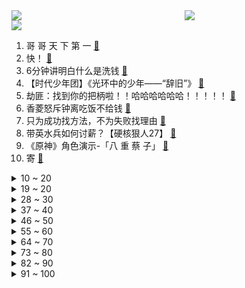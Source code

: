 <div >
	<a style="float:left;width:55%;" href = "https://github.com/anuraghazra/github-readme-stats">
	 <img src = "https://github-readme-stats.vercel.app/api?username=iuuuuuaena&theme=buefy&show_icons=true"/>
	</a>
	<a  style="float:right;width:45%" href = "https://github.com/anuraghazra/github-readme-stats">
	 <img  src="https://github-readme-stats.vercel.app/api/top-langs/?username=anuraghazra&layout=compact"/>
	</a>
	</div>

[![](https://img.shields.io/badge/jxd-@jxdgogogo.xyz-yellowgreen.svg)](https://www.jxdgogogo.xyz)<br>
1. 哥 哥 天 下 第 一 [:link:](//www.bilibili.com/video/BV1Au411R7Gw) <br>
2. 快！ [:link:](//www.bilibili.com/video/BV1Li4y127tD) <br>
3. 6分钟讲明白什么是洗钱 [:link:](//www.bilibili.com/video/BV1M34y1C71Z) <br>
4. 【时代少年团】《光环中的少年——“辞旧”》 [:link:](//www.bilibili.com/video/BV1wb4y1t7Yo) <br>
5. 劫匪：找到你的把柄啦！！哈哈哈哈哈哈！！！！！ [:link:](//www.bilibili.com/video/BV1W3411L7LS) <br>
6. 香菱怒斥钟离吃饭不给钱 [:link:](//www.bilibili.com/video/BV1Br4y167bX) <br>
7. 只为成功找方法，不为失败找理由 [:link:](//www.bilibili.com/video/BV1n341177qc) <br>
8. 带英水兵如何讨薪？【硬核狠人27】 [:link:](//www.bilibili.com/video/BV1qa411C7ni) <br>
9. 《原神》角色演示-「八 重 蔡 子」 [:link:](//www.bilibili.com/video/BV1X341177zi) <br>
10. 寄 [:link:](//www.bilibili.com/video/BV1YZ4y1R7Hb) <br>
<details>
<summary>10 ~ 20</summary>

11. 历时40天、200小时 我终于一命通关了造梦西游3！ [:link:](//www.bilibili.com/video/BV19r4y167pL) <br>
12. 记住八个规律，想字丑都难 [:link:](//www.bilibili.com/video/BV1CY411L7hN) <br>
13. 来给刨冰大爷拜个晚年 [:link:](//www.bilibili.com/video/BV1Pu411R7Tu) <br>
14. 游戏里的你，再强大也没我强大。 [:link:](//www.bilibili.com/video/BV1Y341177yQ) <br>
15. 挑战过年穿成这样去亲戚家，多久会被赶出来？《请勿模仿》 [:link:](//www.bilibili.com/video/BV1WS4y1r7tP) <br>
16. 这屑狐狸竟如此的甜美! [:link:](//www.bilibili.com/video/BV13q4y1t7V8) <br>
17. 从社牛到社死，只用了一秒钟… [:link:](//www.bilibili.com/video/BV1fa411y7eF) <br>
18. 《STAY》完整版来啦！真·经典重现！！！ [:link:](//www.bilibili.com/video/BV1Z44y1J7h7) <br>
19. 这该死的胜负欲 [:link:](//www.bilibili.com/video/BV1P34y1C7RB) <br>
</details>
<details>
<summary>19 ~ 20</summary>

20. 你是做什么工作的？【读评论】 [:link:](//www.bilibili.com/video/BV1fR4y1L78r) <br>
21. 1.6万人同时看我网恋是什么体验？【国际连线究极尬聊 网恋感言篇】 [:link:](//www.bilibili.com/video/BV1U44y1J71P) <br>
22. 破  冰  者  （孤勇者  冬季限定版) [:link:](//www.bilibili.com/video/BV1tr4y167nD) <br>
23. 女生看到美女的真实状况 [:link:](//www.bilibili.com/video/BV1sF411E7JE) <br>
24. 【花滑运动员千金】金牌！圆梦北京冬奥 [:link:](//www.bilibili.com/video/BV1B3411L7Y6) <br>
25. 疯了！好吃到疯了【会爆汁的鸡排】非常哇塞！ [:link:](//www.bilibili.com/video/BV1Wq4y1t7ke) <br>
26. 屑狐狸逼👴结婚 【原神动画/八重神子】 [:link:](//www.bilibili.com/video/BV1BZ4y1R7EQ) <br>
27. 一刀下去，全面实现冰墩墩自由！ [:link:](//www.bilibili.com/video/BV18T4y1D7dF) <br>
28. 【原神】三界路飨祭宝箱全收集（125宝箱） [:link:](//www.bilibili.com/video/BV1BT4y1X7XP) <br>
</details>
<details>
<summary>28 ~ 30</summary>

29. 【说唱】我去世了，然后... [:link:](//www.bilibili.com/video/BV1vq4y1t7YN) <br>
30. 【 逐 渐 离 谱 ！】 [:link:](//www.bilibili.com/video/BV1jR4y1L7DC) <br>
31. 《这 回 真 是 离 谱 了》 [:link:](//www.bilibili.com/video/BV18m4y1d7EM) <br>
32. 反霸凌机车联盟 [:link:](//www.bilibili.com/video/BV11a411k7Wo) <br>
33. 大爷问我从哪学的五子棋，我没敢告诉他 [:link:](//www.bilibili.com/video/BV1tr4y167ZA) <br>
34. 今日科普—对象生气了怎么办 [:link:](//www.bilibili.com/video/BV1RP4y1w7jr) <br>
35. 弟弟这创意多少有点超前了 [:link:](//www.bilibili.com/video/BV11u411Q7nj) <br>
36. 【明日方舟】我穷了，但我也悟了！ [:link:](//www.bilibili.com/video/BV1RP4y1F7tg) <br>
37. 离谱！假装在女友面前叹气流眼泪…她竟然不停亲我？ [:link:](//www.bilibili.com/video/BV1Zb4y147oV) <br>
</details>
<details>
<summary>37 ~ 40</summary>

38. 这个up疯了，他算出了海绵宝宝有多少个洞。。。 [:link:](//www.bilibili.com/video/BV1z341177ZQ) <br>
39. 【四月新番导视】辉夜骨王齐上阵！这季度我是一刻也待不下去了！ [:link:](//www.bilibili.com/video/BV1K44y1p7Vj) <br>
40. 片 名 为 寄 [:link:](//www.bilibili.com/video/BV1d44y1H7gP) <br>
41. 水货佛跳墙？榴莲酸菜鱼？现在网红店都这么野了？【还愿挑战ep08-三号仓库】 [:link:](//www.bilibili.com/video/BV1fS4y1r7CN) <br>
42. “Loser竟是我自己是吧” [:link:](//www.bilibili.com/video/BV1ZZ4y1R7H7) <br>
43. 广西颠覆认知的 10 大现象 [:link:](//www.bilibili.com/video/BV1Tm4y1o7Jo) <br>
44. 怎么可以吃兔兔？法国猎人vs麻辣兔丁 [:link:](//www.bilibili.com/video/BV1Rm4y1d7wU) <br>
45. “给我家猫看了，它说不信谣不传谣” [:link:](//www.bilibili.com/video/BV1G5411Z7eZ) <br>
46. 东北冬天的流动盒饭 [:link:](//www.bilibili.com/video/BV1cu411R7To) <br>
</details>
<details>
<summary>46 ~ 50</summary>

47. 拿了冠军却一个人抱着小熊孤零零的坐着，她这几句话，够我粉她一辈子了！！！ [:link:](//www.bilibili.com/video/BV1Ju411X72A) <br>
48. 《明日方舟》危机合约新赛季「寻昼行动」宣传PV [:link:](//www.bilibili.com/video/BV1fF41177fP) <br>
49. 玩这个要先学会“听话”，再练习“认怂”！ [:link:](//www.bilibili.com/video/BV1VF411E7qK) <br>
50. 给陌生人写一句鼓励的话吧！也许可以让他温暖一整天 [:link:](//www.bilibili.com/video/BV1xb4y1476Z) <br>
51. 【原神】八重神子圣遗物套装选择：伤害期望对比，柱状图汇总八百多行数据计算 [:link:](//www.bilibili.com/video/BV17Y411V7WR) <br>
52. 你难道以为我玩的只是MC？2 [:link:](//www.bilibili.com/video/BV1Vb4y147KW) <br>
53. 真实！影视剧里的高中生vs现实中的高中生 [:link:](//www.bilibili.com/video/BV125411o7Ln) <br>
54. 新疆民警在快餐店门口取暖，店员这一举动太暖 [:link:](//www.bilibili.com/video/BV14341177vs) <br>
55. 求这个•᷅ࡇ•᷄的出处？如何打出•᷅ࡇ•᷄？ [:link:](//www.bilibili.com/video/BV1cq4y1t78f) <br>
</details>
<details>
<summary>55 ~ 60</summary>

56. ⚡ 小 然 乱 撞 ⚡【直播剪辑】 [:link:](//www.bilibili.com/video/BV1Aq4y1t7kU) <br>
57. 【特鲁索娃】将不可能变为可能 [:link:](//www.bilibili.com/video/BV1nZ4y1d7dZ) <br>
58. 父母的顶级理解 [:link:](//www.bilibili.com/video/BV1wu411R7tX) <br>
59. 本想一起拍个照片，结果。。。。 [:link:](//www.bilibili.com/video/BV1hP4y1w7U1) <br>
60. 换    弹 [:link:](//www.bilibili.com/video/BV1Br4y167w5) <br>
61. 美式霸凌，但是是画师版 [:link:](//www.bilibili.com/video/BV1bR4y1L7LJ) <br>
62. 【原神】已完结！三界路飨祭全收集！宝箱+锚点一次开完！(狭间之街篇)光界之印+渊海髓矿+常世之荚管够！ [:link:](//www.bilibili.com/video/BV1Wq4y1t7gK) <br>
63. 为了给小猫咪减肥，我把我爸的车开烂了... [:link:](//www.bilibili.com/video/BV1vY411V7rn) <br>
64. 当场把我家猫打了一顿！ [:link:](//www.bilibili.com/video/BV1YZ4y1R7yi) <br>
</details>
<details>
<summary>64 ~ 70</summary>

65. 悬赏100万，抓他！ [:link:](//www.bilibili.com/video/BV1SZ4y1R7CZ) <br>
66. 你充Q币吗是什么梗【梗指南】 [:link:](//www.bilibili.com/video/BV1KF411E7ro) <br>
67. ⚡️比 比 安 慕 希⚡️ [:link:](//www.bilibili.com/video/BV1JL4y1g7Wc) <br>
68. 【阿斗】结局猜不中系列合集！悬疑女王阿加莎·克里斯蒂必看经典 [:link:](//www.bilibili.com/video/BV1ii4y117TD) <br>
69. 猫 德 学 院 满 分 毕 业 生 ！ [:link:](//www.bilibili.com/video/BV1QL4y137om) <br>
70. 良心到难以置信的网站推荐9丨全程高能 [:link:](//www.bilibili.com/video/BV1ju411X7Zm) <br>
71. 我是大哥的大哥开个挂不过分吧 [:link:](//www.bilibili.com/video/BV1RL4y137Dm) <br>
72. 厨师长教你：“蚝油生菜”的家常做法，爽脆鲜嫩，简单易做 [:link:](//www.bilibili.com/video/BV1bS4y1r7jR) <br>
73. 一些散落人间的中国式浪漫，你我都懂，直接破防了 [:link:](//www.bilibili.com/video/BV1yu411Q7KU) <br>
</details>
<details>
<summary>73 ~ 80</summary>

74. 【范志毅】以父之名（全程押韵高能） [:link:](//www.bilibili.com/video/BV1Qq4y147fo) <br>
75. 镜头下我那美丽的妻子 [:link:](//www.bilibili.com/video/BV1jS4y1r7TK) <br>
76. 【王濛】我的金墩墩 被截胡了！！！ [:link:](//www.bilibili.com/video/BV1C3411L7dT) <br>
77. 网络热门事件分析：飘移死活学不会？那就上特效吧…… [:link:](//www.bilibili.com/video/BV1Va41117B2) <br>
78. 家常馅饼新吃法 [:link:](//www.bilibili.com/video/BV1rP4y1w77M) <br>
79. 救人鬼才，死刑缓期执行 3.0 这次真没救了 [:link:](//www.bilibili.com/video/BV1kT4y1X7nZ) <br>
80. 玉帝挑逗嫦娥却让八戒背锅？黑神话前世《斗战神》讲了个什么故事？我天蓬光明磊落，敢作敢当！02 [:link:](//www.bilibili.com/video/BV1ur4y1a74c) <br>
81. 这份铜炉羊蝎子火锅，温暖帅小伙整个冬天！ [:link:](//www.bilibili.com/video/BV1XZ4y1R7Ao) <br>
82. 我 滴 作 业 完 成 辣！！！！ [:link:](//www.bilibili.com/video/BV1JP4y1w7HQ) <br>
</details>
<details>
<summary>82 ~ 90</summary>

83. ［尝试寻找问题的根源］有没有一种可能性：八重神子本来用的是追忆套，而宵宫其实应该用夏祭逆飞套？ [:link:](//www.bilibili.com/video/BV1ib4y147UA) <br>
84. 这东西要是火了，我就cos屠夫去上班！ [:link:](//www.bilibili.com/video/BV1E34y1C7Rp) <br>
85. 我买了一些好玩的！ [:link:](//www.bilibili.com/video/BV1QF411E7fz) <br>
86. 对不起！！一不小心气到了四川人和内蒙人 [:link:](//www.bilibili.com/video/BV1A5411Z75B) <br>
87. 萨拉伯尔  厨子探店¥1313 [:link:](//www.bilibili.com/video/BV1FF411E7WT) <br>
88. 【散人】超二次元浓度坑爹i wanna 你想要的他都有。。 [:link:](//www.bilibili.com/video/BV1ni4y127MD) <br>
89. 这个发型够练习生吗？ [:link:](//www.bilibili.com/video/BV1j3411L76h) <br>
90. 《崩坏3》全新SP角色「空梦·掠集之兽」预告 [:link:](//www.bilibili.com/video/BV1mm4y1d7BB) <br>
91. 看了这个视频，我再也没有喝过奶茶 [:link:](//www.bilibili.com/video/BV14P4y1w79a) <br>
</details>
<details>
<summary>91 ~ 100</summary>

92. 别人都觉得我冷冷的，只有你知道我憨憨的 [:link:](//www.bilibili.com/video/BV1SS4y1F7ds) <br>
93. 新春歌友烩回归！上届高手们全部回来啦，最后几首直接燃炸全场！！ [:link:](//www.bilibili.com/video/BV11m4y1d7Ps) <br>
94. 探秘绝壁土匪寨，发现莲花标志，最上面的平台放着古物件 [:link:](//www.bilibili.com/video/BV1J34y1C7JH) <br>
95. 【路温】《豆瓣2.7分》 [:link:](//www.bilibili.com/video/BV1D34y1C7hC) <br>
96. “永垂不朽，然后死掉” [:link:](//www.bilibili.com/video/BV1T44y1p7pZ) <br>
97. 这些平替比原版还好吃？便宜麻了！ [:link:](//www.bilibili.com/video/BV1FF411E7Pq) <br>
98. 没有心情打卡了 [:link:](//www.bilibili.com/video/BV1sq4y1t7Af) <br>
99. （原神）影：粉球都留给我好吗？ [:link:](//www.bilibili.com/video/BV1rm4y1d73C) <br>
100. 【鬼谷闲谈】一场绵延1500多万年的瘟疫 [:link:](//www.bilibili.com/video/BV14a411C7q5) <br>
</details>
